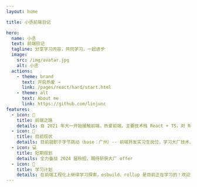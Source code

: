 ```yaml
---
layout: home

title: 小丞前端日记

hero:
  name: 小丞
  text: 前端日记
  tagline: 分享学习内容，共同学习，一起进步
  image:
    src: /img/avatar.jpg
    alt: 小丞
  actions:
    - theme: brand
      text: 开启热爱 →
      link: /pages/react/hard/start.html
    - theme: alt
      text: About me
      link: https://github.com/linjunc
features:
  - icon: 🧩
    title: 前端之路
    details: 自 2021 年大一开始接触前端，热爱前端，主要技术栈 React + TS，对 React 源码有深入的理解。
  - icon: 🎯
    title: 目前现状
    details: 目前就职于字节跳动（base：广州）-- 前端开发实习生岗位，学习大厂技术、体验团队协作的规范流程、积累实习经验。
  - icon: 💻
    title: 短期规划
    details: 全力备战 2024 届秋招，期待斩获大厂 offer
  - icon: 💌
    title: 学习计划
    details: 在前端工程化上继续学习探索，esbuild、rollup 是目前正在学习的！欢迎交流
---
```



